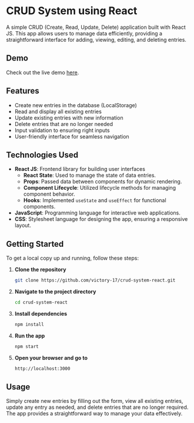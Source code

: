 # CRUD System using React

A simple CRUD (Create, Read, Update, Delete) application built with React JS. This app allows users to manage data efficiently, providing a straightforward interface for adding, viewing, editing, and deleting entries.

## Demo

Check out the live demo [here](https://victory-17.github.io/crud-system-react/).

## Features

- Create new entries in the database (LocalStorage)
- Read and display all existing entries
- Update existing entries with new information
- Delete entries that are no longer needed
- Input validation to ensuring right inputs
- User-friendly interface for seamless navigation

## Technologies Used

- **React JS**: Frontend library for building user interfaces
  - **React State**: Used to manage the state of data entries.
  - **Props**: Passed data between components for dynamic rendering.
  - **Component Lifecycle**: Utilized lifecycle methods for managing component behavior.
  - **Hooks**: Implemented `useState` and `useEffect` for functional components.
- **JavaScript**: Programming language for interactive web applications.
- **CSS**: Stylesheet language for designing the app, ensuring a responsive layout.

## Getting Started

To get a local copy up and running, follow these steps:

1. **Clone the repository**

   ```bash
   git clone https://github.com/victory-17/crud-system-react.git
   ```
2. **Navigate to the project directory**

   ```bash
   cd crud-system-react
   ```
3. **Install dependencies**

   ```bash
   npm install
   ```
4. **Run the app**

   ```bash
   npm start
   ```
5. **Open your browser and go to**

   ```bash
   http://localhost:3000
   ```

## Usage

Simply create new entries by filling out the form, view all existing entries, update any entry as needed, and delete entries that are no longer required. The app provides a straightforward way to manage your data effectively.
